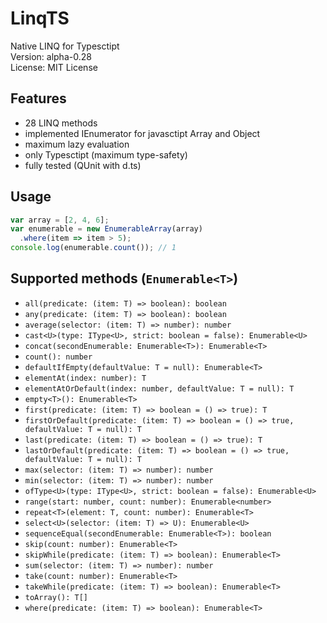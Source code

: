 LinqTS
======
Native LINQ for Typesctipt <br/>
Version: alpha-0.28 <br/>
License: MIT License

## Features
* 28 LINQ methods
* implemented IEnumerator for javasctipt Array and Object
* maximum lazy evaluation
* only Typesctipt (maximum type-safety)
* fully tested (QUnit with d.ts)

## Usage
```typescript
var array = [2, 4, 6];
var enumerable = new EnumerableArray(array)
  .where(item => item > 5);
console.log(enumerable.count()); // 1
```

## Supported methods (`Enumerable<T>`)
* `all(predicate: (item: T) => boolean): boolean`
* `any(predicate: (item: T) => boolean): boolean`
* `average(selector: (item: T) => number): number`
* `cast<U>(type: IType<U>, strict: boolean = false): Enumerable<U>`
* `concat(secondEnumerable: Enumerable<T>): Enumerable<T>`
* `count(): number`
* `defaultIfEmpty(defaultValue: T = null): Enumerable<T>`
* `elementAt(index: number): T`
* `elementAtOrDefault(index: number, defaultValue: T = null): T`
* `empty<T>(): Enumerable<T>`
* `first(predicate: (item: T) => boolean = () => true): T`
* `firstOrDefault(predicate: (item: T) => boolean = () => true, defaultValue: T = null): T`
* `last(predicate: (item: T) => boolean = () => true): T`
* `lastOrDefault(predicate: (item: T) => boolean = () => true, defaultValue: T = null): T`
* `max(selector: (item: T) => number): number`
* `min(selector: (item: T) => number): number`
* `ofType<U>(type: IType<U>, strict: boolean = false): Enumerable<U>`
* `range(start: number, count: number): Enumerable<number>`
* `repeat<T>(element: T, count: number): Enumerable<T>`
* `select<U>(selector: (item: T) => U): Enumerable<U>`
* `sequenceEqual(secondEnumerable: Enumerable<T>): boolean`
* `skip(count: number): Enumerable<T>`
* `skipWhile(predicate: (item: T) => boolean): Enumerable<T>`
* `sum(selector: (item: T) => number): number`
* `take(count: number): Enumerable<T>`
* `takeWhile(predicate: (item: T) => boolean): Enumerable<T>`
* `toArray(): T[]`
* `where(predicate: (item: T) => boolean): Enumerable<T>`
